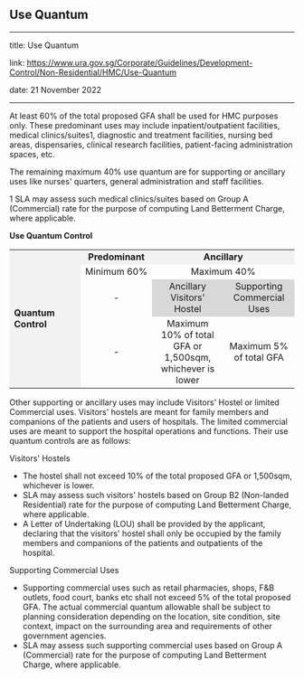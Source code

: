 ## Use Quantum
---
title: Use Quantum

link: https://www.ura.gov.sg/Corporate/Guidelines/Development-Control/Non-Residential/HMC/Use-Quantum

date: 21 November 2022

---


At least 60% of the total proposed GFA shall be used for HMC purposes only. These predominant uses may include inpatient/outpatient facilities, medical clinics/suites1, diagnostic and treatment facilities, nursing bed areas, dispensaries, clinical research facilities, patient-facing administration spaces, etc.

The remaining maximum 40% use quantum are for supporting or ancillary uses like nurses' quarters, general administration and staff facilities.

1 SLA may assess such medical clinics/suites based on Group A (Commercial) rate for the purpose of computing Land Betterment Charge, where applicable.

**Use Quantum Control**

<table><tbody><tr><td style="width: 25%; background-color: #f2f2f2;" rowspan="4"><strong>Quantum Control</strong></td><td style="width: 25%; text-align: center; background-color: #f2f2f2;"><strong>Predominant</strong></td><td style="width: 50%; text-align: center; background-color: #f2f2f2;" colspan="2"><strong>Ancillary</strong></td></tr><tr><td style="text-align: center;">Minimum 60%</td><td style="text-align: center;" colspan="2">Maximum 40%</td></tr><tr><td style="text-align: center;">-</td><td style="width: 25%; background-color: #d8d8d8; text-align: center;">Ancillary Visitors' Hostel</td><td style="width: 25%; background-color: #d8d8d8; text-align: center;">Supporting Commercial Uses</td></tr><tr><td style="text-align: center;">-</td><td style="text-align: center;">Maximum 10% of total GFA or 1,500sqm, whichever is lower</td><td style="text-align: center;">Maximum 5% of total GFA</td></tr></tbody></table>

  
Other supporting or ancillary uses may include Visitors' Hostel or limited Commercial uses. Visitors' hostels are meant for family members and companions of the patients and users of hospitals. The limited commercial uses are meant to support the hospital operations and functions. Their use quantum controls are as follows:

Visitors' Hostels

-   The hostel shall not exceed 10% of the total proposed GFA or 1,500sqm, whichever is lower.
-   SLA may assess such visitors' hostels based on Group B2 (Non-landed Residential) rate for the purpose of computing Land Betterment Charge, where applicable.
-   A Letter of Undertaking (LOU) shall be provided by the applicant, declaring that the visitors' hostel shall only be occupied by the family members and companions of the patients and outpatients of the hospital.

Supporting Commercial Uses

-   Supporting commercial uses such as retail pharmacies, shops, F&B outlets, food court, banks etc shall not exceed 5% of the total proposed GFA. The actual commercial quantum allowable shall be subject to planning consideration depending on the location, site condition, site context, impact on the surrounding area and requirements of other government agencies.
-   SLA may assess such supporting commercial uses based on Group A (Commercial) rate for the purpose of computing Land Betterment Charge, where applicable.



